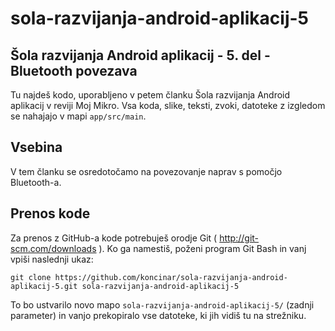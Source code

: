 sola-razvijanja-android-aplikacij-5
=================================

Šola razvijanja Android aplikacij - 5. del - Bluetooth povezava
------------------------------------------

Tu najdeš kodo, uporabljeno v petem članku Šola razvijanja Android aplikacij v reviji Moj Mikro.
Vsa koda, slike, teksti, zvoki, datoteke z izgledom se nahajajo v mapi `app/src/main`.

Vsebina
-------

V tem članku se osredotočamo na povezovanje naprav s pomočjo Bluetooth-a.


Prenos kode
-----------

Za prenos z GitHub-a kode potrebuješ orodje Git ( http://git-scm.com/downloads ). Ko ga namestiš, poženi program Git Bash in vanj vpiši naslednji ukaz:

`git clone https://github.com/koncinar/sola-razvijanja-android-aplikacij-5.git sola-razvijanja-android-aplikacij-5`

To bo ustvarilo novo mapo `sola-razvijanja-android-aplikacij-5/` (zadnji parameter) in vanjo prekopiralo vse datoteke, ki jih vidiš tu na strežniku.
